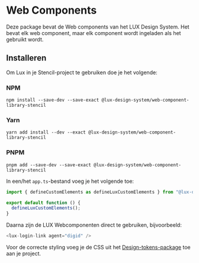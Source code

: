 # Web Components

Deze package bevat de Web components van het LUX Design System. Het bevat elk web component, maar elk component wordt ingeladen als het gebruikt wordt.

## Installeren

Om Lux in je Stencil-project te gebruiken doe je het volgende:

### NPM

`npm install --save-dev --save-exact @lux-design-system/web-component-library-stencil`

### Yarn

`yarn add install --dev --exact @lux-design-system/web-component-library-stencil`

### PNPM

`pnpm add --save-dev --save-exact @lux-design-system/web-component-library-stencil`

In een/het `app.ts`-bestand voeg je het volgende toe:

```js
import { defineCustomElements as defineLuxCustomElements } from "@lux-design-system/web-component-library-stencil";

export default function () {
  defineLuxCustomElements();
}
```

Daarna zijn de LUX Webcomponenten direct te gebruiken, bijvoorbeeld:

```js
<lux-login-link agent="digid" />
```

Voor de correcte styling voeg je de CSS uit het [Design-tokens-package](https://www.npmjs.com/package/@lux-design-system/design-tokens) toe aan je project.
